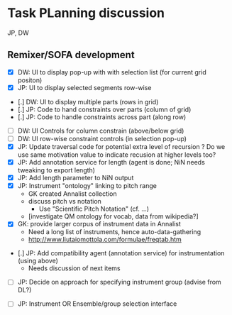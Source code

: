 
# Task PLanning discussion

JP, DW

## Remixer/SOFA development

- [x] DW: UI to display pop-up with with selection list (for current grid positon)
- [x] JP: UI to display selected segments row-wise
- [.] DW: UI to display multiple parts (rows in grid)
- [.] JP: Code to hand constraints over parts (column of grid)
- [.] JP: Code to handle constraints across part (along row)
- [ ] DW: UI Controls for column constrain (above/below grid)
- [ ] DW: UI row-wise constraint controls (in selection pop-up)
- [x] JP: Update traversal code for potential extra level of recursion
           ? Do we use same motivation value to indicate recusion at higher levels too?
- [x] JP: Add annotation service for length (agent is done; NiN needs tweaking to export length)
- [x] JP: Add length parameter to NiN output
- [x] JP: Instrument "ontology" linking to pitch range
    - GK created Annalist collection
    - discuss pitch vs notation
        - Use "Scientific Pitch Notation" (cf. ...)
    - [investigate QM ontology for vocab, data from wikipedia?]
- [x] GK: provide larger corpus of instrument data in Annalist
    - Need a long list of instruments, hence auto-data-gathering
    - http://www.liutaiomottola.com/formulae/freqtab.htm
- [.] JP: Add compatibility agent (annotation service) for instrumentation (using above)
    - Needs discussion of next items
- [ ] JP: Decide on approach for specifying instrument group (advise from DL?)
- [ ] JP: Instrument OR Ensemble/group selection interface


